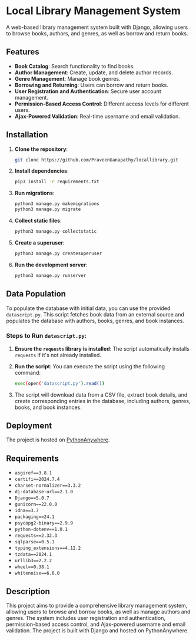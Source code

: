 # Local Library Management System

A web-based library management system built with Django, allowing users to browse books, authors, and genres, as well as borrow and return books.

## Features

- **Book Catalog**: Search functionality to find books.
- **Author Management**: Create, update, and delete author records.
- **Genre Management**: Manage book genres.
- **Borrowing and Returning**: Users can borrow and return books.
- **User Registration and Authentication**: Secure user account management.
- **Permission-Based Access Control**: Different access levels for different users.
- **Ajax-Powered Validation**: Real-time username and email validation.

## Installation

1. **Clone the repository**:
    ```bash
    git clone https://github.com/PraveenGanapathy/locallibrary.git
    ```
2. **Install dependencies**:
    ```bash
    pip3 install -r requirements.txt
    ```
3. **Run migrations**:
    ```bash
    python3 manage.py makemigrations
    python3 manage.py migrate
    ```
4. **Collect static files**:
    ```bash
    python3 manage.py collectstatic
    ```
5. **Create a superuser**:
    ```bash
    python3 manage.py createsuperuser
    ```
6. **Run the development server**:
    ```bash
    python3 manage.py runserver
    ```

## Data Population

To populate the database with initial data, you can use the provided `datascript.py`. This script fetches book data from an external source and populates the database with authors, books, genres, and book instances.

### Steps to Run `datascript.py`:

1. **Ensure the `requests` library is installed**:
    The script automatically installs `requests` if it's not already installed.

2. **Run the script**:
    You can execute the script using the following command:
    ```bash
    exec(open('datascript.py').read())
    ```
3. The script will download data from a CSV file, extract book details, and create corresponding entries in the database, including authors, genres, books, and book instances.

## Deployment

The project is hosted on [PythonAnywhere](https://www.pythonanywhere.com/).

## Requirements

- `asgiref==3.8.1`
- `certifi==2024.7.4`
- `charset-normalizer==3.3.2`
- `dj-database-url==2.1.0`
- `Django==5.0.7`
- `gunicorn==22.0.0`
- `idna==3.7`
- `packaging==24.1`
- `psycopg2-binary==2.9.9`
- `python-dotenv==1.0.1`
- `requests==2.32.3`
- `sqlparse==0.5.1`
- `typing_extensions==4.12.2`
- `tzdata==2024.1`
- `urllib3==2.2.2`
- `wheel==0.38.1`
- `whitenoise==6.6.0`

## Description

This project aims to provide a comprehensive library management system, allowing users to browse and borrow books, as well as manage authors and genres. The system includes user registration and authentication, permission-based access control, and Ajax-powered username and email validation. The project is built with Django and hosted on PythonAnywhere.
